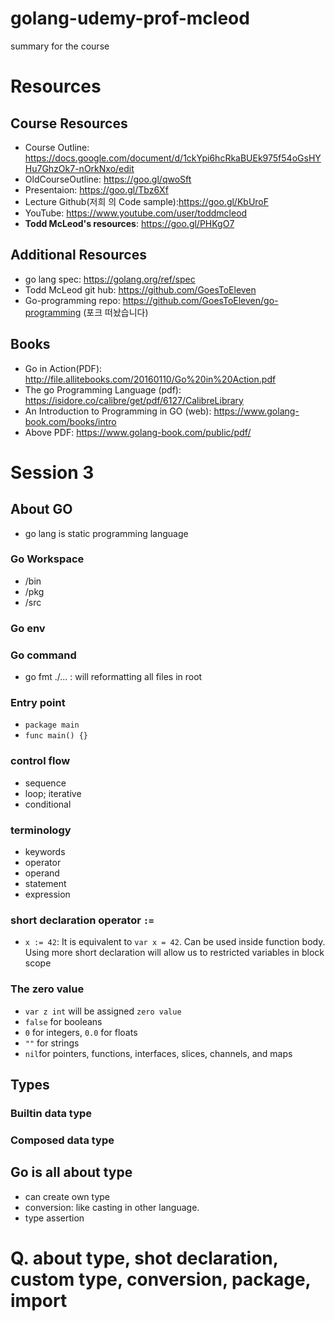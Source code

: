 # golang-udemy-prof-mcleod

summary for the course
# Resources
## Course Resources
- Course Outline: https://docs.google.com/document/d/1ckYpi6hcRkaBUEk975f54oGsHYHu7GhzOk7-nOrkNxo/edit 
- OldCourseOutline: https://goo.gl/qwoSft
- Presentaion: https://goo.gl/Tbz6Xf
- Lecture Github(저희 의 Code sample):https://goo.gl/KbUroF
- YouTube: https://www.youtube.com/user/toddmcleod
- **Todd McLeod's resources**: https://goo.gl/PHKgO7
## Additional Resources
- go lang spec: https://golang.org/ref/spec
- Todd McLeod git hub: https://github.com/GoesToEleven
- Go-programming repo: https://github.com/GoesToEleven/go-programming  (포크 떠놨습니다)
## Books
- Go in Action(PDF): http://file.allitebooks.com/20160110/Go%20in%20Action.pdf
- The go Programming Language (pdf): https://isidore.co/calibre/get/pdf/6127/CalibreLibrary
- An Introduction to Programming in GO (web): https://www.golang-book.com/books/intro
- Above PDF: https://www.golang-book.com/public/pdf/

# Session 3

## About GO

- go lang is static programming language

### Go Workspace
- /bin
- /pkg
- /src

### Go env


### Go command
- go fmt ./... : will reformatting all files in root


### Entry point

- `package main`
- `func main() {}`


### control flow

- sequence
- loop; iterative
- conditional 

### terminology

- keywords
- operator
- operand
- statement
- expression

### short declaration operator `:=`

- `x := 42`: It is equivalent to `var x = 42`. Can be used inside function body. Using more short declaration will allow us to restricted variables in block scope

### The zero value

- `var z int` will be assigned `zero value`
- `false` for booleans
- `0` for integers, `0.0` for floats
- `""` for strings
- `nil`for pointers, functions, interfaces, slices, channels, and maps

## Types

### Builtin data type

### Composed data type

## Go is all about type

- can create own type
- conversion: like casting in other language. 
- type assertion


# Q. about type, shot declaration, custom type, conversion, package, import